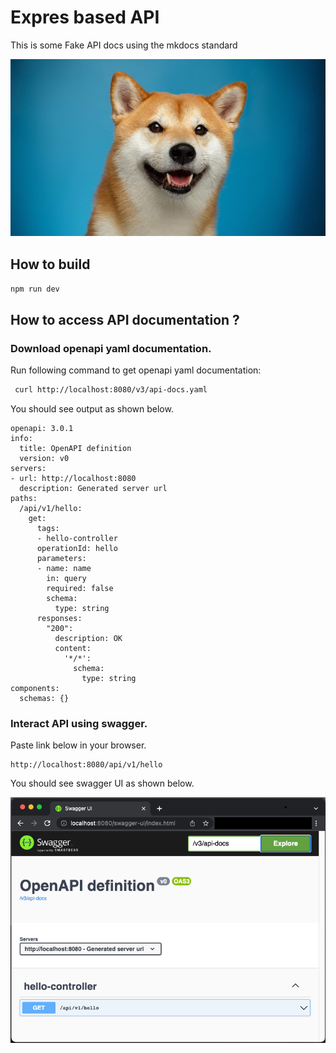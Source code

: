 # Expres based API

This is some Fake API docs using the mkdocs standard

![doggy woggy](images/dogecoin.jpg)

## How to build

`npm run dev`

## How to access API documentation ?

### Download openapi yaml documentation.

Run following command to get openapi yaml documentation:

```sh
 curl http://localhost:8080/v3/api-docs.yaml
```

You should see output as shown below.

```
openapi: 3.0.1
info:
  title: OpenAPI definition
  version: v0
servers:
- url: http://localhost:8080
  description: Generated server url
paths:
  /api/v1/hello:
    get:
      tags:
      - hello-controller
      operationId: hello
      parameters:
      - name: name
        in: query
        required: false
        schema:
          type: string
      responses:
        "200":
          description: OK
          content:
            '*/*':
              schema:
                type: string
components:
  schemas: {}
```

### Interact API using swagger.

Paste link below in your browser.

```
http://localhost:8080/api/v1/hello
```

You should see swagger UI as shown below.

![Swagger UI](images/swagger-ui.png)
